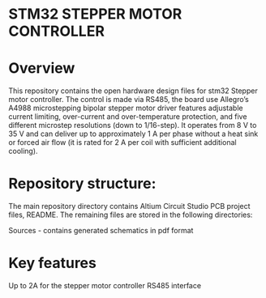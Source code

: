 # STM32 STEPPER MOTOR CONTROLLER

# Overview
This repository contains the open hardware design files for stm32 Stepper motor controller. The control is made via RS485, the board use Allegro’s A4988 microstepping bipolar stepper motor driver features adjustable current limiting, over-current and over-temperature protection, and five different microstep resolutions (down to 1/16-step). It operates from 8 V to 35 V and can deliver up to approximately 1 A per phase without a heat sink or forced air flow (it is rated for 2 A per coil with sufficient additional cooling).

# Repository structure:
The main repository directory contains Altium Circuit Studio PCB project files, README. The remaining files are stored in the following directories:

Sources - contains generated schematics in pdf format

# Key features
Up to 2A for the stepper motor controller 
RS485 interface 



